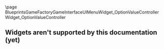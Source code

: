 \page BlueprintsGameFactoryGameInterfaceUIMenuWidget_OptionValueController Widget_OptionValueController
## Widgets aren't supported by this documentation (yet)
